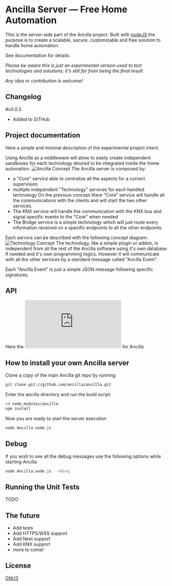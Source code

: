 Ancilla Server — Free Home Automation
==================================================

This is the server-side part of the Ancilla project.
Built with [nodeJS](https://nodejs.org/) the purpose is to create a scalable, secure, customizable and free solution to handle home automation.

See documentation for details.

*Please be aware this is just an experimental version used to test technologies and solutions; it's still far from being the final result*

*Any idea or contribution is welcome!*

Changelog
----------------------------
#v0.0.3
- Added to GiTHub

Project documentation
----------------------------
Here a simple and minimal description of the experimental project intent.

Using Ancilla as a middleware will allow to easily create independent sandboxes for each technology desired to be integrated inside the home automation.
![Ancilla Concept](https://raw.github.com/KingRial/Ancilla/blob/master/Docs/DemoConcept.png)
The Ancilla server is composed by:
- a "Core" service able to centralize all the aspects for a correct supervision
- multiple independent "Technology" services for each handled technology
On the previous concept there "Core" service will handle all the communications with the clients and will start the two other services.
- The KNX service will handle the communication with the KNX bus and signal specific events to the "Core" when needed
- The Bridge service is a simple technology which will just route every information received on a specific endpoints to all the other endpoints.

Each service can be described with the following concept diagram:
![Technology Concept](https://raw.github.com/KingRial/Ancilla/blob/master/Docs/TechnologyConcept.png)
The technology, like a simple plugin or addon, is independent from all the rest of the Ancilla software using it's own database if needed and it's own programming logics.
However it will communicate with all the other services by a standard message called "Ancilla Event".

Each "Ancilla Event" is just a simple JSON message following specific signatures.

API
----------------------------
Here the ![API documentation](https://raw.github.com/KingRial/Ancilla/blob/master/Docs/Ancilla.node.html) for Ancilla

How to install your own Ancilla server
----------------------------

Clone a copy of the main Ancilla git repo by running:

```bash
git clone git://github.com/ancilla/ancilla.git
```

Enter the ancilla directory and run the build script:
```bash
cd node_modules/ancilla
npm install
```

Now you are ready to start the server execution
```bash
node Ancilla.node.js
```

Debug
--------------------------------------
If you wish to see all the debug messages use the following options while starting Ancilla
```bash
node Ancilla.node.js --debug
```

Running the Unit Tests
--------------------------------------
TODO

The future
--------------------------------------
- Add tests
- Add HTTPS/WSS support
- Add Nest support
- Add KNX support
- more to come!

License
-------
[GNU3](http://www.gnu.org/licenses/gpl-3.0.html)
